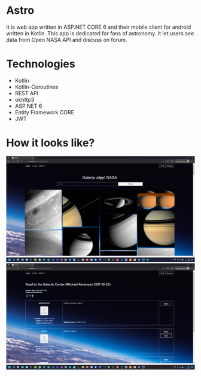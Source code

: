 # Astro
It is web app written in ASP.NET CORE 6 and their mobile client for android written in Kotlin. This app is dedicated for fans of astronomy. It let users see data from Open NASA API and discuss on forum.

# Technologies

* Kotlin
* Kotlin-Coroutines
* REST API
* okhttp3
* ASP.NET 6
* Entity Framework CORE
* JWT

# How it looks like?

<img src="https://github.com/sebastiansiedlarz409/Astro/blob/master/s2.png"/>
<img src="https://github.com/sebastiansiedlarz409/Astro/blob/master/s1.png"/>
